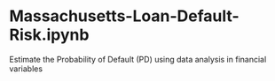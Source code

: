 # Massachusetts-Loan-Default-Risk.ipynb
Estimate the Probability of Default (PD) using data analysis in financial variables
